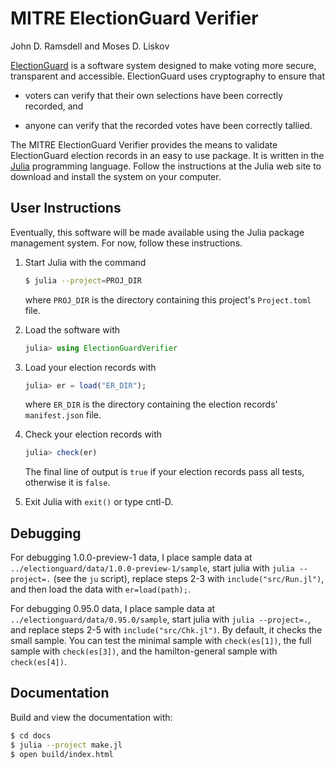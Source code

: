 # MITRE ElectionGuard Verifier

John D. Ramsdell and Moses D. Liskov

[ElectionGuard](https://www.electionguard.vote/) is a software system
designed to make voting more secure, transparent and accessible.
ElectionGuard uses cryptography to ensure that

 - voters can verify that their own selections have been correctly
   recorded, and

 - anyone can verify that the recorded votes have been correctly
   tallied.

The MITRE ElectionGuard Verifier provides the means to validate
ElectionGuard election records in an easy to use package.  It is
written in the [Julia](https://julialang.org/) programming language.
Follow the instructions at the Julia web site to download and install
the system on your computer.

## User Instructions

Eventually, this software will be made available using the Julia
package management system.  For now, follow these instructions.

 1. Start Julia with the command

   	```sh
	$ julia --project=PROJ_DIR
	```

	where `PROJ_DIR` is the directory containing this project's
    `Project.toml` file.

 2. Load the software with

    ```julia
    julia> using ElectionGuardVerifier
    ```

 3. Load your election records with

    ```julia
    julia> er = load("ER_DIR");
    ```

    where `ER_DIR` is the directory containing the election records'
    `manifest.json` file.

 4. Check your election records with

    ```julia
    julia> check(er)
    ```

    The final line of output is `true` if your election records pass
    all tests, otherwise it is `false`.

 5. Exit Julia with `exit()` or type cntl-D.

## Debugging

For debugging 1.0.0-preview-1 data, I place sample data at
`../electionguard/data/1.0.0-preview-1/sample`, start julia with
`julia --project=.` (see the `ju` script), replace steps 2-3 with
`include("src/Run.jl")`, and then load the data with `er=load(path);`.

For debugging 0.95.0 data, I place sample data at
`../electionguard/data/0.95.0/sample`, start julia with `julia
--project=.`, and replace steps 2-5 with `include("src/Chk.jl")`.  By
default, it checks the small sample.  You can test the minimal sample
with `check(es[1])`, the full sample with `check(es[3])`, and the
hamilton-general sample with `check(es[4])`.

## Documentation

Build and view the documentation with:

``` sh
$ cd docs
$ julia --project make.jl
$ open build/index.html
```

